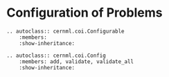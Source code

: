 # Configuration of Problems

```{eval-rst}
.. autoclass:: cernml.coi.Configurable
    :members:
    :show-inheritance:

.. autoclass:: cernml.coi.Config
    :members: add, validate, validate_all
    :show-inheritance:
```
